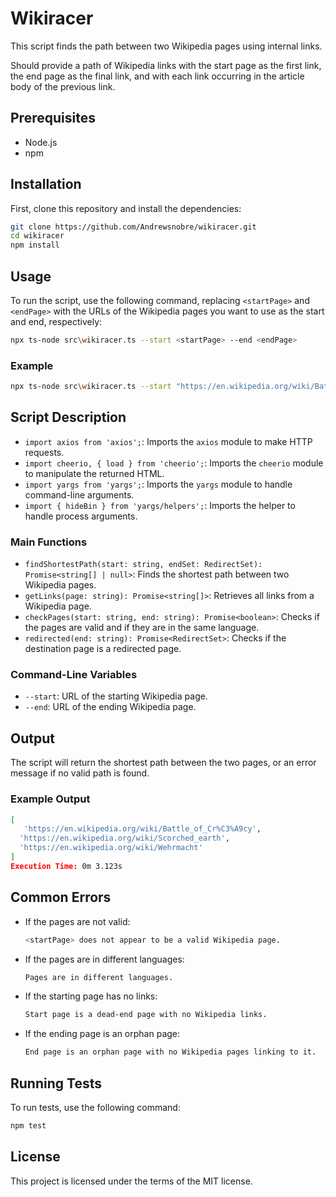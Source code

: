# Wikiracer

This script finds the path between two Wikipedia pages using internal links.

Should provide a path of Wikipedia links with the start page as the first link, the end page as the final link, and with each link occurring in the article body of the previous link.

## Prerequisites

- Node.js
- npm

## Installation

First, clone this repository and install the dependencies:

```sh
git clone https://github.com/Andrewsnobre/wikiracer.git
cd wikiracer
npm install 
```

## Usage

To run the script, use the following command, replacing `<startPage>` and `<endPage>` with the URLs of the Wikipedia pages you want to use as the start and end, respectively:

```sh
npx ts-node src\wikiracer.ts --start <startPage> --end <endPage>
```

### Example

```sh
npx ts-node src\wikiracer.ts --start "https://en.wikipedia.org/wiki/Battle_of_Cr%C3%A9cy" --end "https://en.wikipedia.org/wiki/Wehrmacht"
```

## Script Description

- `import axios from 'axios';`: Imports the `axios` module to make HTTP requests.
- `import cheerio, { load } from 'cheerio';`: Imports the `cheerio` module to manipulate the returned HTML.
- `import yargs from 'yargs';`: Imports the `yargs` module to handle command-line arguments.
- `import { hideBin } from 'yargs/helpers';`: Imports the helper to handle process arguments.

### Main Functions

- `findShortestPath(start: string, endSet: RedirectSet): Promise<string[] | null>`: Finds the shortest path between two Wikipedia pages.
- `getLinks(page: string): Promise<string[]>`: Retrieves all links from a Wikipedia page.
- `checkPages(start: string, end: string): Promise<boolean>`: Checks if the pages are valid and if they are in the same language.
- `redirected(end: string): Promise<RedirectSet>`: Checks if the destination page is a redirected page.

### Command-Line Variables

- `--start`: URL of the starting Wikipedia page.
- `--end`: URL of the ending Wikipedia page.

## Output

The script will return the shortest path between the two pages, or an error message if no valid path is found.

### Example Output

```sh
[
   'https://en.wikipedia.org/wiki/Battle_of_Cr%C3%A9cy',
  'https://en.wikipedia.org/wiki/Scorched_earth',
  'https://en.wikipedia.org/wiki/Wehrmacht'
]
Execution Time: 0m 3.123s
```

## Common Errors

- If the pages are not valid:

  ```sh
  <startPage> does not appear to be a valid Wikipedia page.
  ```

- If the pages are in different languages:

  ```sh
  Pages are in different languages.
  ```

- If the starting page has no links:

  ```sh
  Start page is a dead-end page with no Wikipedia links.
  ```

- If the ending page is an orphan page:

  ```sh
  End page is an orphan page with no Wikipedia pages linking to it.
  ```
  
## Running Tests

To run tests, use the following command:

```sh
npm test
```

## License

This project is licensed under the terms of the MIT license.
